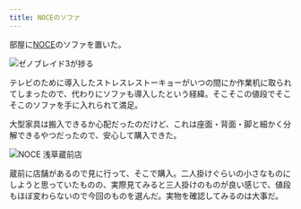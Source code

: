 ```yaml
---
title: NOCEのソファ
---
```

部屋に[NOCE](https://www.noce.co.jp/)のソファを置いた。

![](https://lh4.googleusercontent.com/vVx7SHKOesXdHJRh7Tx7yNbQDTI0ywA_MAhAdG2wDaXVOBS74ieovqowZVjhR9rq4E311WomYMVdgTUoQg8dFI0FmKJtrprBqZjMWbXJuonld8zq1Pm0AmW_bsEiG7HMDm-eBWCe4Yo0HVRFMelbWJU "ゼノブレイド3が捗る")

テレビのために導入したストレスレストーキョーがいつの間にか作業机に取られてしまったので、代わりにソファも導入したという経緯。そこそこの値段でそこそこのソファを手に入れられて満足。

大型家具は搬入できるか心配だったのだけど、これは座面・背面・脚と細かく分解できるやつだったので、安心して購入できた。

![](https://lh5.googleusercontent.com/axbP-pdsGLRZaTFxog747VkkTPpI9M3ZuQJ-bw4hjgnWbmQJLosokegBN1UWFiXQVjYTXsgUL0C_Yx_QLx7ftoINR1VkFvbQDMUy5qhO7zb4ZHrUzycPeFKuY9Suhsy4KMdfjnnMav11tWZ4tdpYJcM "NOCE 浅草蔵前店")

蔵前に店舗があるので見に行って、そこで購入。二人掛けぐらいの小さなものにしようと思っていたものの、実際見てみると三人掛けのものが良い感じで、値段もほぼ変わらないので今回のものを選んだ。実物を確認してみるのは大事だ。
